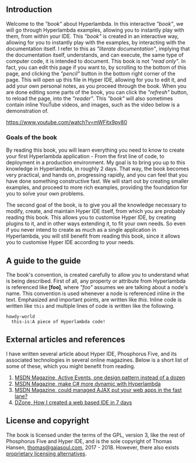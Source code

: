 ## Introduction

Welcome to the _"book"_ about Hyperlambda. In this interactive _"book"_, we will go through Hyperlambda examples, 
allowing you to instantly play with them, from within your IDE. This _"book"_ is created in an interactive way, 
allowing for you to instantly play with the examples, by interacting with the documentation itself. I refer to 
this as _"literate documentation"_, implying that the documentation itself, understands, and can execute, the 
same type of computer code, it is intended to document. This book is not _"read only"_. In fact, you can edit 
this page if you want to, by scrolling to the bottom of this page, and clicking the _"pencil"_ button in the 
bottom right corner of the page. This will open up this file in Hyper IDE, allowing for you to edit it, and add 
your own personal notes, as you proceed through the book. When you are done editing some parts of the book, 
you can click the _"refresh"_ button, to reload the page, into the _"reader"_. This _"book"_ will also sometimes 
contain inline YouTube videos, and images, such as the video below is a demonstration of.

https://www.youtube.com/watch?v=mWFitx9py80

### Goals of the book

By reading this book, you will learn everything you need to know to create your first Hyperlambda application - From the first 
line of code, to deployment in a production environment. My goal is to bring you up to this knowledge in Hyperlambda, 
in roughly 2 days. That way, the book becomes very practical, and hands on, progressing rapidly, and you can feel that 
you have done something constructive fast. We will start out by creating smaller examples, and proceed to more rich
examples, providing the foundation for you to solve your own problems.

The second goal of the book, is to give you all the knowledge necessary to modify, create, and maintain Hyper IDE itself,
from which you are probably reading this book. This allows you to customise Hyper IDE, by creating plugins to it, and
in other ways extending it, to fit your own needs. So even if you never intend to create as much as a single application
in Hyperlambda, you will still benefit from reading this book, since it allows you to customise Hyper IDE according to
your needs.

## A guide to the guide

The book's convention, is created carefully to allow you to understand what is being described. First of all, 
any property or attribute from Hyperlambda is referenced like **[foo]**, where *"foo"* assumes we are talking about
a node's name. This convention is used whenever a node is referenced inline in the text. Emphasized and important points, 
are written like *this*. Inline code is written like `this` and multiple lines of code is written like the following.

```
howdy-world
  this-is:A piece of Hyperlambda code!
```

## External articles and references

I have written several article about Hyper IDE, Phosphorus Five, and its associated technologies in several online magazines.
Below is a short list of some of these, which you might benefit from reading.

1. [MSDN Magazine, Active Events, one design pattern instead of a dozen](https://msdn.microsoft.com/en-us/magazine/mt795187)
2. [MSDN Magazine, make C# more dynamic with Hyperlambda](https://msdn.microsoft.com/en-us/magazine/mt809119)
3. [MSDN Magazine, could managed AJAX put your web apps in the fast lane?](https://msdn.microsoft.com/en-us/magazine/mt826343)
4. [DZone, How I created a web based IDE in 7 days](https://dzone.com/articles/how-i-created-a-web-based-ide-in-7-days)

## License and copyright

The book is licensed under the terms of the GPL, version 3, like the rest of Phosphorus Five and Hyper IDE,
and is the sole copyright of Thomas Hansen, thomas@gaiasoul.com, 2017 - 2018. However, there also exists
[proprietary licensing alternatives](/bazar?app=license).

